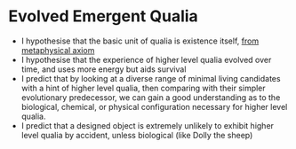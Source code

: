 # Evolved Emergent Qualia

- I hypothesise that the basic unit of qualia is existence itself, [from metaphysical axiom](Nothing%20is%20a%20Contradiction.md)
- I hypothesise that the experience of higher level qualia evolved over time, and uses more energy but aids survival
- I predict that by looking at a diverse range of minimal living candidates with a hint of higher level qualia, then comparing with their simpler evolutionary predecessor, we can gain a good understanding as to the biological, chemical, or physical configuration necessary for higher level qualia.
- I predict that a designed object is extremely unlikely to exhibit higher level qualia by accident, unless biological (like Dolly the sheep)
